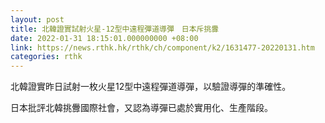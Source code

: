 ```yaml
---
layout: post
title: 北韓證實試射火星-12型中遠程彈道導彈　日本斥挑釁
date: 2022-01-31 18:15:01.000000000 +08:00
link: https://news.rthk.hk/rthk/ch/component/k2/1631477-20220131.htm
categories: rthk
---
```


北韓證實昨日試射一枚火星12型中遠程彈道導彈，以驗證導彈的準確性。

日本批評北韓挑釁國際社會，又認為導彈已處於實用化、生產階段。
